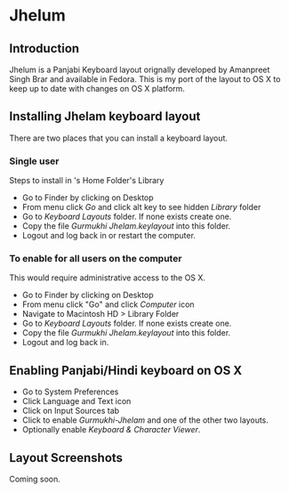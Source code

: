 # Jhelum

## Introduction
Jhelum is a Panjabi Keyboard layout orignally developed by Amanpreet Singh Brar and available in Fedora. This is my port of the layout to OS X to keep up to date with changes on OS X platform.


## Installing Jhelam keyboard layout
There are two places that you can install a keyboard layout. 

### Single user
Steps to install in 's Home Folder's Library

+ Go to Finder by clicking on Desktop
+ From menu click *Go* and click alt key to see hidden *Library* folder
+ Go to *Keyboard Layouts* folder. If none exists create one.
+ Copy the file *Gurmukhi Jhelam.keylayout* into this folder.
+ Logout and log back in or restart the computer.

### To enable for all users on the computer
This would require administrative access to the OS X.

+ Go to Finder by clicking on Desktop
+ From menu click "Go" and click  *Computer* icon
+ Navigate to Macintosh HD > Library Folder
+ Go to *Keyboard Layouts* folder. If none exists create one.
+ Copy the file *Gurmukhi Jhelam.keylayout* into this folder.
+ Logout and log back in.

## Enabling Panjabi/Hindi keyboard on OS X
+ Go to System Preferences
+ Click Language and Text icon
+ Click on Input Sources tab
+ Click to enable *Gurmukhi-Jhelam* and one of the other two layouts.
+ Optionally enable *Keyboard & Character Viewer*.

## Layout Screenshots 
Coming soon.
